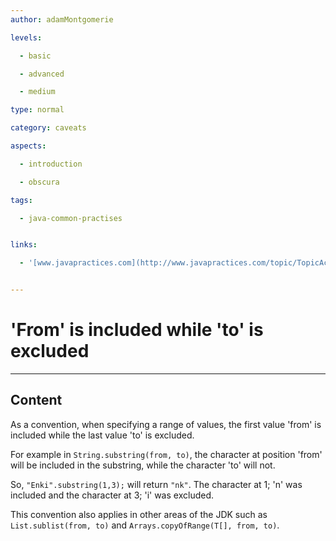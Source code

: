 ```yaml
---
author: adamMontgomerie

levels:

  - basic

  - advanced

  - medium

type: normal

category: caveats

aspects:

  - introduction

  - obscura

tags:

  - java-common-practises


links:

  - '[www.javapractices.com](http://www.javapractices.com/topic/TopicAction.do?Id=214){website}'


---
```


# 'From' is included while 'to' is excluded

---
## Content

As a convention, when specifying a range of values, the first value 'from' is included while the last value 'to' is excluded. 

For example in `String.substring(from, to)`, the character at position 'from' will be included in the substring, while the character 'to' will not. 

So, `"Enki".substring(1,3);` will return `"nk"`. The character at 1; 'n' was included and the character at 3; 'i' was excluded.

This convention also applies in other areas of the JDK such as `List.sublist(from, to)` and `Arrays.copyOfRange(T[], from, to)`.